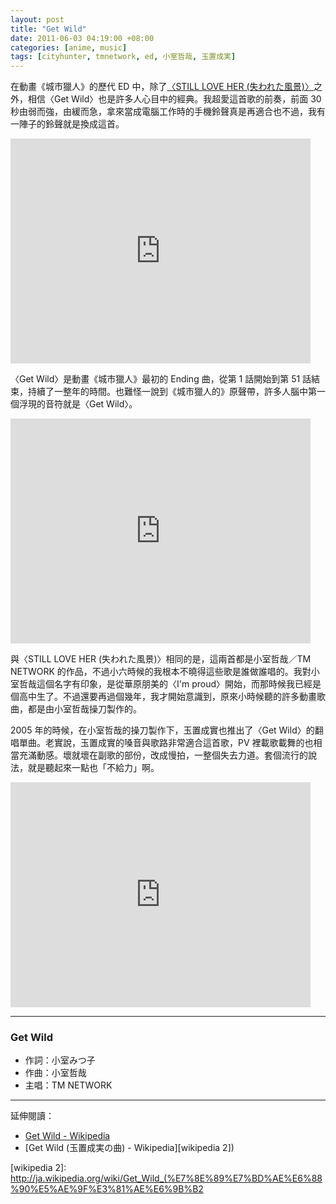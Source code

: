 ```yaml
--- 
layout: post
title: "Get Wild"
date: 2011-06-03 04:19:00 +08:00
categories: [anime, music]
tags: [cityhunter, tmnetwork, ed, 小室哲哉, 玉置成実]
---
```


在動畫《城市獵人》的歷代 ED 中，除了[〈STILL LOVE HER (失われた風景)〉](/blog/2011/06/still-love-her/)之外，相信〈Get Wild〉也是許多人心目中的經典。我超愛這首歌的前奏，前面 30 秒由弱而強，由緩而急，拿來當成電腦工作時的手機鈴聲真是再適合也不過，我有一陣子的鈴聲就是換成這首。

<iframe width="480" height="360" src="http://www.youtube.com/embed/hsDzUP5l-5Y?rel=0" frameborder="0" allowfullscreen></iframe>

<!-- more -->

〈Get Wild〉是動畫《城市獵人》最初的 Ending 曲，從第 1 話開始到第 51 話結束，持續了一整年的時間。也難怪一說到《城市獵人的》原聲帶，許多人腦中第一個浮現的音符就是〈Get Wild〉。

<iframe width="480" height="360" src="http://www.youtube.com/embed/62wP1BnpIw4?rel=0" frameborder="0" allowfullscreen></iframe>

與〈STILL LOVE HER (失われた風景)〉相同的是，這兩首都是小室哲哉／TM NETWORK 的作品，不過小六時候的我根本不曉得這些歌是誰做誰唱的。我對小室哲哉這個名字有印象，是從華原朋美的〈I'm proud〉開始，而那時候我已經是個高中生了。不過還要再過個幾年，我才開始意識到，原來小時候聽的許多動畫歌曲，都是由小室哲哉操刀製作的。

2005 年的時候，在小室哲哉的操刀製作下，玉置成實也推出了〈Get Wild〉的翻唱單曲。老實說，玉置成實的嗓音與歌路非常適合這首歌，PV 裡載歌載舞的也相當充滿動感。壞就壞在副歌的部份，改成慢拍，一整個失去力道。套個流行的說法，就是聽起來一點也「不給力」啊。

<iframe width="480" height="360" src="http://www.youtube.com/embed/yQpHqxeULq8?rel=0" frameborder="0" allowfullscreen></iframe>

----

### Get Wild

- 作詞：小室みつ子
- 作曲：小室哲哉
- 主唱：TM NETWORK

----

延伸閱讀：

- [Get Wild - Wikipedia][wikipedia]
- [Get Wild (玉置成実の曲) - Wikipedia][wikipedia 2])

[wikipedia]: http://ja.wikipedia.org/wiki/Get_Wild
[wikipedia 2]: http://ja.wikipedia.org/wiki/Get_Wild_(%E7%8E%89%E7%BD%AE%E6%88%90%E5%AE%9F%E3%81%AE%E6%9B%B2
